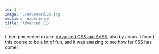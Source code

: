 ```yaml
---
id: 3
image: './advancedCSS.jpg'
section: 'experience'
title: 'Advanced CSS'
---
```


I then proceeded to take [Advanced CSS and SASS](https://www.udemy.com/course/advanced-css-and-sass), also by Jonas. I found this course to be a lot of fun, and it was amazing to see how far CSS has come!
